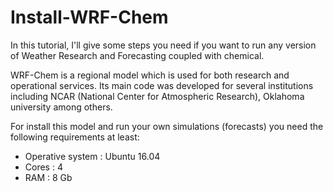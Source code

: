 # Install-WRF-Chem
In this tutorial, I'll give some steps you need if you want to run any version of Weather Research and Forecasting coupled with chemical. 

WRF-Chem is a regional model which is used for both research and operational services. Its main code was developed for several institutions including NCAR (National Center for Atmospheric Research), Oklahoma university among others.

For install this model and run your own simulations (forecasts) you need the following requirements at least:

- Operative system : Ubuntu 16.04
- Cores : 4 
- RAM : 8 Gb
